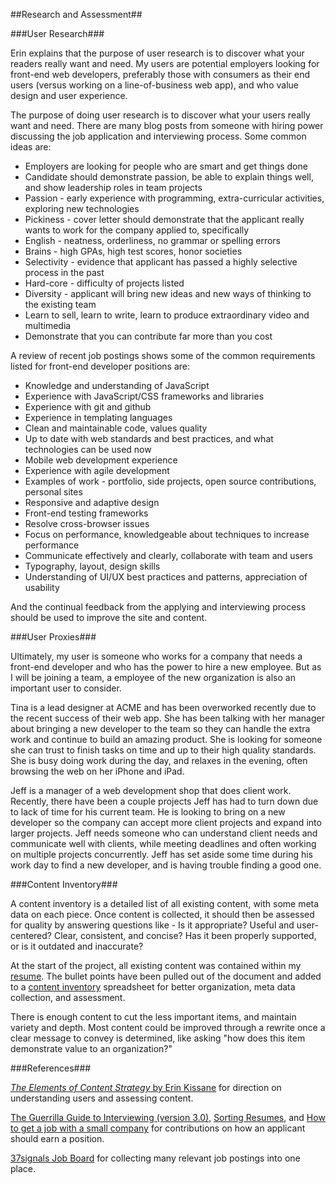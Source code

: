 ##Research and Assessment##

###User Research###

Erin explains that the purpose of user research is to discover what your readers really want and need.  My users are potential employers looking for front-end web developers, preferably those with consumers as their end users (versus working on a line-of-business web app), and who value design and user experience.

The purpose of doing user research is to discover what your users really want and need.  There are many blog posts from someone with hiring power discussing the job application and interviewing process.  Some common ideas are:

* Employers are looking for people who are smart and get things done
* Candidate should demonstrate passion, be able to explain things well, and show leadership roles in team projects
* Passion - early experience with programming, extra-curricular activities, exploring new technologies
* Pickiness - cover letter should demonstrate that the applicant really wants to work for the company applied to, specifically
* English - neatness, orderliness, no grammar or spelling errors
* Brains - high GPAs, high test scores, honor societies
* Selectivity - evidence that applicant has passed a highly selective process in the past
* Hard-core - difficulty of projects listed
* Diversity - applicant will bring new ideas and new ways of thinking to the existing team
* Learn to sell, learn to write, learn to produce extraordinary video and multimedia
* Demonstrate that you can contribute far more than you cost

A review of recent job postings shows some of the common requirements listed for front-end developer positions are:

* Knowledge and understanding of JavaScript
* Experience with JavaScript/CSS frameworks and libraries
* Experience with git and github
* Experience in templating languages
* Clean and maintainable code, values quality
* Up to date with web standards and best practices, and what technologies can be used now
* Mobile web development experience
* Experience with agile development
* Examples of work - portfolio, side projects, open source contributions, personal sites
* Responsive and adaptive design
* Front-end testing frameworks
* Resolve cross-browser issues
* Focus on performance, knowledgeable about techniques to increase performance
* Communicate effectively and clearly, collaborate with team and users
* Typography, layout, design skills
* Understanding of UI/UX best practices and patterns, appreciation of usability

And the continual feedback from the applying and interviewing process should be used to improve the site and content.

###User Proxies###

Ultimately, my user is someone who works for a company that needs a front-end developer and who has the power to hire a new employee.  But as I will be joining a team, a employee of the new organization is also an important user to consider.

Tina is a lead designer at ACME and has been overworked recently due to the recent success of their web app.  She has been talking with her manager about bringing a new developer to the team so they can handle the extra work and continue to build an amazing product.  She is looking for someone she can trust to finish tasks on time and up to their high quality standards.  She is busy doing work during the day, and relaxes in the evening, often browsing the web on her iPhone and iPad.

Jeff is a manager of a web development shop that does client work.  Recently, there have been a couple projects Jeff has had to turn down due to lack of time for his current team.  He is looking to bring on a new developer so the company can accept more client projects and expand into larger projects.  Jeff needs someone who can understand client needs and communicate well with clients, while meeting deadlines and often working on multiple projects concurrently.  Jeff has set aside some time during his work day to find a new developer, and is having trouble finding a good one.

###Content Inventory###

A content inventory is a detailed list of all existing content, with some meta data on each piece.  Once content is collected, it should then be assessed for quality by answering questions like - Is it appropriate? Useful and user-centered?  Clear, consistent, and concise?  Has it been properly supported, or is it outdated and inaccurate?

At the start of the project, all existing content was contained within my [resume](#).  The bullet points have been pulled out of the document and added to a [content inventory](#) spreadsheet for better organization, meta data collection, and assessment.

There is enough content to cut the less important items, and maintain variety and depth.  Most content could be improved through a rewrite once a clear message to convey is determined, like asking "how does this item demonstrate value to an organization?"

###References###

[*The Elements of Content Strategy* by Erin Kissane](http://www.abookapart.com/products/the-elements-of-content-strategy) for direction on understanding users and assessing content.

[The Guerrilla Guide to Interviewing (version 3.0)](http://www.joelonsoftware.com/articles/GuerrillaInterviewing3.html), [Sorting Resumes](http://www.joelonsoftware.com/articles/SortingResumes.html), and [How to get a job with a small company](http://sethgodin.typepad.com/seths_blog/2011/10/how-to-get-a-job-with-a-small-company.html) for contributions on how an applicant should earn a position.

[37signals Job Board](http://jobs.37signals.com/) for collecting many relevant job postings into one place.

